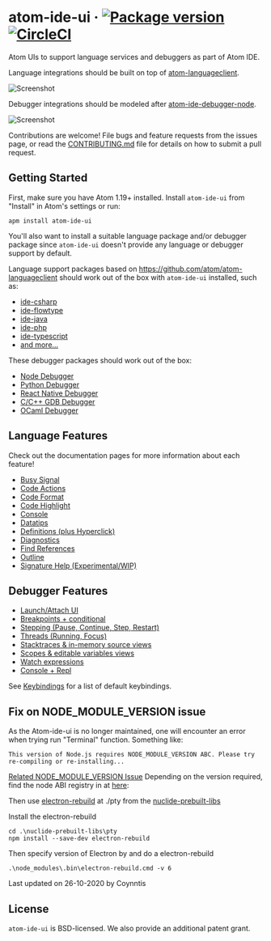 # atom-ide-ui &middot; [![Package version](https://img.shields.io/apm/v/atom-ide-ui.svg)](https://atom.io/packages/atom-ide-ui) [![CircleCI](https://img.shields.io/circleci/project/github/facebook-atom/atom-ide-ui.svg)](https://circleci.com/gh/facebook-atom/atom-ide-ui)

Atom UIs to support language services and debuggers as part of Atom IDE.

Language integrations should be built on top of
[atom-languageclient](https://github.com/atom/atom-languageclient).

![Screenshot](https://raw.githubusercontent.com/facebook-atom/atom-ide-ui/master/docs/images/screenshot.png)

Debugger integrations should be modeled after [atom-ide-debugger-node](https://atom.io/packages/atom-ide-debugger-node).

![Screenshot](https://raw.githubusercontent.com/facebook-atom/atom-ide-ui/master/docs/images/debugger.png)

Contributions are welcome! File bugs and feature requests from the issues page,
or read the [CONTRIBUTING.md](https://github.com/facebook-atom/atom-ide-ui/blob/master/CONTRIBUTING.md)
file for details on how to submit a pull request.

## Getting Started

First, make sure you have Atom 1.19+ installed.
Install `atom-ide-ui` from "Install" in Atom's settings or run:

```
apm install atom-ide-ui
```

You'll also want to install a suitable language package and/or debugger package since `atom-ide-ui` doesn't provide any language or debugger support by default.

Language support packages based on https://github.com/atom/atom-languageclient should work out of the box with `atom-ide-ui` installed, such as:

* [ide-csharp](https://github.com/atom/ide-csharp)
* [ide-flowtype](https://github.com/flowtype/ide-flowtype)
* [ide-java](https://github.com/atom/ide-java)
* [ide-php](https://github.com/atom/ide-php)
* [ide-typescript](https://github.com/atom/ide-typescript)
* [and more...](https://github.com/atom/atom-languageclient/wiki/List-of-Atom-packages-using-Atom-LanguageClient)

These debugger packages should work out of the box:
* [Node Debugger](https://atom.io/packages/atom-ide-debugger-node)
* [Python Debugger](https://atom.io/packages/atom-ide-debugger-python)
* [React Native Debugger]( https://atom.io/packages/atom-ide-debugger-react-native)
* [C/C++ GDB Debugger]( https://atom.io/packages/atom-ide-debugger-native-gdb)
* [OCaml Debugger]( https://atom.io/packages/atom-ide-debugger-ocaml)

## Language Features

Check out the documentation pages for more information about each feature!

- [Busy Signal](https://github.com/facebook-atom/atom-ide-ui/blob/master/docs/busy-signal.md)
- [Code Actions](https://github.com/facebook-atom/atom-ide-ui/blob/master/docs/code-actions.md)
- [Code Format](https://github.com/facebook-atom/atom-ide-ui/blob/master/docs/code-format.md)
- [Code Highlight](https://github.com/facebook-atom/atom-ide-ui/blob/master/docs/code-highlight.md)
- [Console](https://github.com/facebook-atom/atom-ide-ui/blob/master/docs/console.md)
- [Datatips](https://github.com/facebook-atom/atom-ide-ui/blob/master/docs/datatips.md)
- [Definitions (plus Hyperclick)](https://github.com/facebook-atom/atom-ide-ui/blob/master/docs/definitions.md)
- [Diagnostics](https://github.com/facebook-atom/atom-ide-ui/blob/master/docs/diagnostics.md)
- [Find References](https://github.com/facebook-atom/atom-ide-ui/blob/master/docs/find-references.md)
- [Outline](https://github.com/facebook-atom/atom-ide-ui/blob/master/docs/outline-view.md)
- [Signature Help (Experimental/WIP)](https://github.com/facebook-atom/atom-ide-ui/blob/master/docs/signature-help.md)

## Debugger Features
- [Launch/Attach UI](https://github.com/facebook-atom/atom-ide-ui/blob/master/docs/debugger-launch-attach-ui.md)
- [Breakpoints + conditional](https://github.com/facebook-atom/atom-ide-ui/blob/master/docs/debugger-breakpoints.md)
- [Stepping (Pause, Continue, Step, Restart)](https://github.com/facebook-atom/atom-ide-ui/blob/master/docs/debugger-controls.md)
- [Threads (Running, Focus)](https://github.com/facebook-atom/atom-ide-ui/blob/master/docs/debugger-threads.md)
- [Stacktraces & in-memory source views](https://github.com/facebook-atom/atom-ide-ui/blob/master/docs/debugger-stacktraces.md)
- [Scopes & editable variables views](https://github.com/facebook-atom/atom-ide-ui/blob/master/docs/debugger-scopes.md)
- [Watch expressions](https://github.com/facebook-atom/atom-ide-ui/blob/master/docs/debugger-watch-expressions.md)
- [Console + Repl](https://github.com/facebook-atom/atom-ide-ui/blob/master/docs/debugger-console.md)

See [Keybindings](https://github.com/facebook-atom/atom-ide-ui/blob/master/docs/keybindings.md) for a list of default keybindings.

## Fix on NODE_MODULE_VERSION issue
As the Atom-ide-ui is no longer maintained, one will encounter an error when trying run "Terminal" function.
Something like:
```
This version of Node.js requires NODE_MODULE_VERSION ABC. Please try re-compiling or re-installing...
```
[Related NODE_MODULE_VERSION Issue](https://github.com/mscdex/cap/issues/92)
Depending on the version required, find the node ABI registry in at [here](https://github.com/nodejs/node/blob/master/doc/abi_version_registry.json):

Then use [electron-rebuild](https://github.com/electron/electron-rebuild) at ./pty from the [nuclide-prebuilt-libs](https://github.com/facebook-atom/nuclide-prebuilt-libs)

Install the electron-rebuild
```
cd .\nuclide-prebuilt-libs\pty
npm install --save-dev electron-rebuild
```
Then specify version of Electron by and do a electron-rebuild
```
.\node_modules\.bin\electron-rebuild.cmd -v 6
```

Last updated on 26-10-2020 by Coynntis

## License

`atom-ide-ui` is BSD-licensed. We also provide an additional patent grant.
